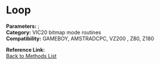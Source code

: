 # Loop

**Parameters:** ;  
**Category:** VIC20 bitmap mode routines  
**Compatibility:** GAMEBOY, AMSTRADCPC, VZ200 , Z80, Z180  

**Reference Link:**  
[Back to Methods List](../../SUMMARY.md)
